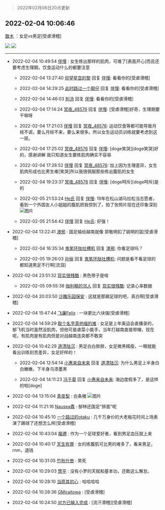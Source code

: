 > 2022年02月06日20点更新
<link rel="stylesheet" href="https://cdn.jsdelivr.net/gh/taotie6/sampleJSON@main/css/photo_show.css">
<meta name="referrer" content="no-referrer" />


 ## 2022-02-04 10:06:46 

 [㪚木](https://www.coolapk.com/feed/33295911?shareKey=MTI4NTFiYWVlNjRmNjFmYzk2YjQ~) ：女足vs男足[受虐滑稽] 

<div class="album">
<img class="img-item" src="https://image.coolapk.com/feed/2022/0204/09/1081091_1dc84539_9965_0323_936@1080x615.jpeg" />
<img class="img-item" src="https://image.coolapk.com/feed/2022/0204/09/1081091_88481528_9965_0327_38@588x624.jpeg" />
</div>

 ------- 

- 2022-02-04 10:49:54 [佯慢](uid=888105) : 女生练出那样的肌肉，可难了[表面开心]而且还要考虑生理期，饮食运动什么的都要注意 

    - 2022-02-04 13:27:40 [仰望星空的黎](uid=1961388) 回复 [佯慢](uid=888105): 看看你的[受虐滑稽] 

    - 2022-02-04 14:29:25 [此时路过一个靓仔](uid=2430256) 回复 [佯慢](uid=888105): 看看你的[受虐滑稽] 

    - 2022-02-04 14:46:03 [别汤](uid=2580860) 回复 [佯慢](uid=888105): 看看你的[受虐滑稽] 

    - 2022-02-04 17:14:24 [冥夜_48576](uid=2739572) 回复 [佯慢](uid=888105): [受虐滑稽]好奇，生理期要干嘛呀 

    - 2022-02-04 17:21:03 [佯慢](uid=888105) 回复 [冥夜_48576](uid=2739572): 运动饮食等都可能导致月经不调，要么月经不来，要么来很多。所以女生运动员训练就要考虑到这一层。 

    - 2022-02-04 17:25:02 [冥夜_48576](uid=2739572) 回复 [佯慢](uid=888105): [doge笑哭][doge笑哭]好的，感谢讲解
我只知道女生要练肌肉确实不容易 

    - 2022-02-04 17:28:52 [佯慢](uid=888105) 回复 [冥夜_48576](uid=2739572): 加上因为生理差异，女生肌肉形成也比男生难[笑哭]所以我很佩服那些练出腹肌的女生 

    - 2022-02-04 19:23:37 [冥夜_48576](uid=2739572) 回复 [佯慢](uid=888105): [doge呵斥][doge呵斥]是的 

    - 2022-02-05 21:53:24 [He氏](uid=795281) 回复 [佯慢](uid=888105): 19年在松山湖马拉松当志愿者，看到一个外国友人小姐姐的腹肌把我惊到了，拍了张照片现在还印象深刻 ![图片](https://image.coolapk.com/feed/2022/0205/21/795281_9203_9405_794@828x1104.jpg)

    - 2022-02-05 21:54:42 [佯慢](uid=888105) 回复 [He氏](uid=795281): 好强！ 

- 2022-02-04 13:22:41 [濹邪](uid=1210426) : 国足输给越南就像
郭敬明扣了姚明的篮[受虐滑稽] 

    - 2022-02-04 16:35:34 [鬼笔环肽吐槽机](uid=5538134) 回复 [濹邪](uid=1210426): 你看足球吗？ 

    - 2022-02-05 19:26:03 [孙俪](uid=658728) 回复 [鬼笔环肽吐槽机](uid=5538134): 问题是看不看足球的都知道男足不行啊[流泪] 

- 2022-02-04 23:51:32 [现实很残酷](uid=1098501) : 黑色带子是啥 

    - 2022-02-05 09:55:38 [伽利略的邻人](uid=2754794) 回复 [现实很残酷](uid=1098501): 记录心率数据 

- 2022-02-04 20:03:50 [沙雕乐园保安](uid=17790626) : 这就是那踢足球的吧，真白啊[受虐滑稽] 

- 2022-02-04 15:47:44 [飞廉Felix](uid=900024) : 一块更比六块强[受虐滑稽] 

- 2022-02-04 14:59:29 [取个名字真他喵的难](uid=2242411) : 女足是上年奥运会直播录的，郜飞机当时虽然没肌肉，但他可是虐菜小能手，当年打越南直接带帽，现在呢，有肌肉是有肌肉但是对战越南连突都不敢突 

- 2022-02-04 10:42:29 [道清陆沉](uid=889471) : 男足白白胖胖，女足微黑精瘦，一眼就能看出训练刻苦差异，女足好样的！ 

    - 2022-02-04 12:54:14 [小惠来自未来](uid=847097) 回复 [道清陆沉](uid=889471): 为什么男足上半身白白嫩嫩，下半身乌漆墨黑 

    - 2022-02-04 14:11:23 [冯于晏](uid=2980763) 回复 [小惠来自未来](uid=847097): 海边度假多了，是这样的啦[doge] 

- 2022-02-04 13:15:04 [青皮梨](uid=1109281) : 白条猪 ![图片](https://image.coolapk.com/feed/2021/0527/00/730790_3ebc2103_6736_3907@360x356.gif)

- 2022-02-04 11:21:16 [Nausea蠹](uid=669027) : 郜林还国足“排面”呢 

- 2022-02-04 10:45:10 [一个路过的otaku](uid=1008212) : 几千万身价的大老板花时间上场表演了踢球了还想怎么样[受虐滑稽] 

- 2022-02-04 10:43:04 [複禮](uid=1437066) : 作为一个足球爱好者，看到男足血压就上来 

- 2022-02-04 10:40:17 [天生有罪](uid=1440213) : 女的练腹肌可比男的难多了，看来男足，rnm，退钱 

- 2022-02-04 10:31:05 [竹秋什叁](uid=2319428) : 笑死 

- 2022-02-04 10:29:03 [慧平](uid=1466942) : 没有小罗的天赋和基本功，还敢这么懈怠。 

- 2022-02-04 10:28:10 [当原其初心](uid=1076410) : 哈哈哈哈 

- 2022-02-04 10:26:36 [GMiraitowa](uid=1085366) : [受虐滑稽] 

- 2022-02-04 10:24:50 [对方已输入完成](uid=2782525) : [流汗滑稽][受虐滑稽] 

